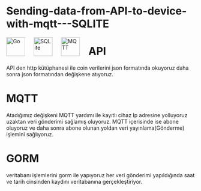 # Sending-data-from-API-to-device-with-mqtt---SQLITE
<img align="left" alt="Go" width="50px" src="https://upload.wikimedia.org/wikipedia/commons/0/05/Go_Logo_Blue.svg" style="padding-right:20px;"/>

<img align="left" alt="SQLite" width="50px" src="https://upload.wikimedia.org/wikipedia/commons/3/38/SQLite370.svg" style="padding-right:20px;"/>

<img align="left" alt="MQTT" width="50px" src="https://upload.wikimedia.org/wikipedia/commons/e/e0/Mqtt-hor.svg" style="padding-right:20px;"/> 


# 
# API
API den http kütüphanesi ile coin verilerini json formatında okuyoruz daha sonra json formatından değişkene atıyoruz.

# MQTT
Atadığımız değişkeni MQTT yardımı ile kayıtlı cihaz Ip adresine yolluyoruz uzaktan veri gönderimi sağlamış oluyoruz. MQTT içerisinde ise abone oluyoruz ve daha sonra abone olunan yoldan veri yayınlama(Gönderme) işlemini sağlıyoruz.

# GORM
veritabanı işlemlerini gorm ile yapıyoruz her veri gönderimi yapıldığında saat ve tarih cinsinden kaydını veritabanına gerçekleştiriyor.

